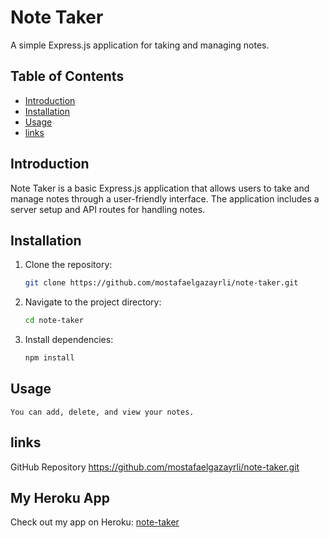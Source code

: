 # Note Taker

A simple Express.js application for taking and managing notes.

## Table of Contents
- [Introduction](#introduction)
- [Installation](#installation)
- [Usage](#usage)
- [links](#links)


## Introduction

Note Taker is a basic Express.js application that allows users to take and manage notes through a user-friendly interface. The application includes a server setup and API routes for handling notes.

## Installation

1. Clone the repository:

    ```bash
    git clone https://github.com/mostafaelgazayrli/note-taker.git
    ```

2. Navigate to the project directory:

    ```bash
    cd note-taker
    ```

3. Install dependencies:

    ```bash
    npm install
    ```

## Usage
    You can add, delete, and view your notes. 


## links
GitHub Repository https://github.com/mostafaelgazayrli/note-taker.git

## My Heroku App

Check out my app on Heroku: [note-taker](https://notes-taker1-027e7dae0556.herokuapp.com/notes)
